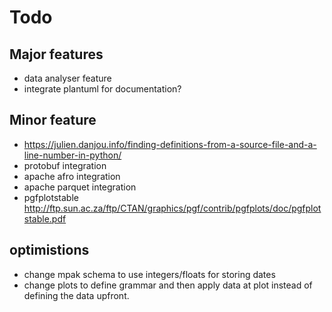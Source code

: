 # Todo

## Major features
* data analyser feature
* integrate plantuml for documentation?

## Minor feature
* https://julien.danjou.info/finding-definitions-from-a-source-file-and-a-line-number-in-python/
* protobuf integration
* apache afro integration 
* apache parquet integration 
* pgfplotstable http://ftp.sun.ac.za/ftp/CTAN/graphics/pgf/contrib/pgfplots/doc/pgfplotstable.pdf

## optimistions
* change mpak schema to use integers/floats for storing dates
* change plots to define grammar and then apply data at plot instead of 
  defining the data upfront.
